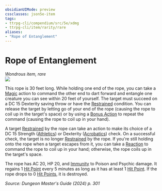 ```yaml
---
obsidianUIMode: preview
cssclasses: json5e-item
tags:
- ttrpg-cli/compendium/src/5e/xdmg
- ttrpg-cli/item/rarity/rare
aliases: 
- "Rope of Entanglement"
---
```

# Rope of Entanglement
*Wondrous item, rare*  
![](2-Mechanics/CLI/items/img/rope-of-entanglement.webp#right)


This rope is 30 feet long. While holding one end of the rope, you can take a [Magic](2-Mechanics/CLI/rules/actions.md#Magic) action to command the other end to dart forward and entangle one creature you can see within 20 feet of yourself. The target must succeed on a DC 15 Dexterity saving throw or have the [Restrained](2-Mechanics/CLI/rules/conditions.md#Restrained) condition. You can release the target by letting go of your end of the rope (causing the rope to coil up in the target's space) or by using a [Bonus Action](2-Mechanics/CLI/rules/variant-rules/bonus-action-xphb.md) to repeat the command (causing the rope to coil up in your hand).

A target [Restrained](2-Mechanics/CLI/rules/conditions.md#Restrained) by the rope can take an action to make its choice of a DC 15 Strength ([Athletics](2-Mechanics/CLI/rules/skills.md#Athletics)) or Dexterity ([Acrobatics](2-Mechanics/CLI/rules/skills.md#Acrobatics)) check. On a successful check, the target is no longer [Restrained](2-Mechanics/CLI/rules/conditions.md#Restrained) by the rope. If you're still holding onto the rope when a target escapes from it, you can take a [Reaction](2-Mechanics/CLI/rules/variant-rules/reaction-xphb.md) to command the rope to coil up in your hand; otherwise, the rope coils up in the target's space.

The rope has AC 20, HP 20, and [Immunity](2-Mechanics/CLI/rules/variant-rules/immunity-xphb.md) to Poison and Psychic damage. It regains 1 [Hit Point](2-Mechanics/CLI/rules/variant-rules/hit-points-xphb.md) every 5 minutes as long as it has at least 1 [Hit Point](2-Mechanics/CLI/rules/variant-rules/hit-points-xphb.md). If the rope drops to 0 [Hit Points](2-Mechanics/CLI/rules/variant-rules/hit-points-xphb.md), it is destroyed.

*Source: Dungeon Master's Guide (2024) p. 301*